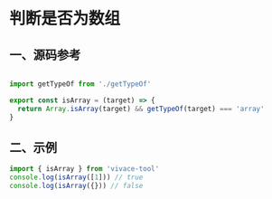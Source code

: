 # 判断是否为数组

## 一、源码参考

```js

import getTypeOf from './getTypeOf'

export const isArray = (target) => {
  return Array.isArray(target) && getTypeOf(target) === 'array'
}
```

## 二、示例

```js
import { isArray } from 'vivace-tool'
console.log(isArray([1])) // true
console.log(isArray({})) // false
```
